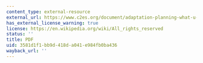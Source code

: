 ```yaml
---
content_type: external-resource
external_url: https://www.c2es.org/document/adaptation-planning-what-u-s-states-and-localities-are-doing/
has_external_license_warning: true
license: https://en.wikipedia.org/wiki/All_rights_reserved
status: ''
title: PDF
uid: 3581d1f1-bb9d-418d-a041-e984fb0ba436
wayback_url: ''
---
```

